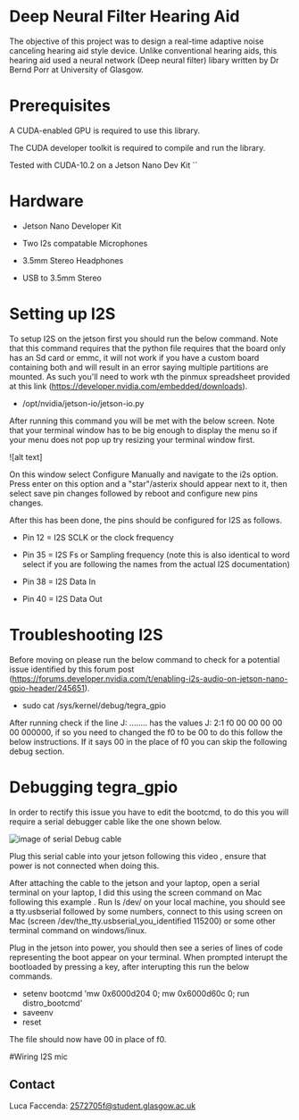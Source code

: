 # Deep Neural Filter Hearing Aid

 The objective of this project was to design a real-time adaptive noise canceling hearing aid style device. Unlike conventional hearing aids, this hearing aid used a neural network (Deep neural filter) libary written by Dr Bernd Porr at University of Glasgow. 
 
# Prerequisites

 A CUDA-enabled GPU is required to use this library.
 
 The CUDA developer toolkit is required to compile and run the library.

 Tested with CUDA-10.2 on a Jetson Nano Dev Kit
``
# Hardware 
- Jetson Nano Developer Kit

- Two I2s compatable Microphones

- 3.5mm Stereo Headphones

- USB to 3.5mm Stereo 

# Setting up I2S
To setup I2S on the jetson first you should run the below command. 
Note that this command requires that the python file requires that the board only has an Sd card or emmc, it will not work if you have a custom board containing both and will result in an error saying multiple partitions are mounted. As such you'll need to work wth the pinmux spreadsheet provided at this link (https://developer.nvidia.com/embedded/downloads).

- /opt/nvidia/jetson-io/jetson-io.py

After running this command you will be met with the below screen. Note that your terminal window has to be big enough to display the menu so if your menu does not pop up try resizing your terminal window first.

![alt text]

On this window select Configure Manually and navigate to the i2s option. Press enter on this option and a "star"/asterix should appear next to it, then select save pin changes followed by reboot and configure new pins changes.

After this has been done, the pins should be configured for I2S as follows.

- Pin 12 = I2S SCLK or the clock frequency
  
- Pin 35 = I2S Fs or Sampling frequency (note this is also identical to word select if you are following the names from the actual I2S documentation)
  
- Pin 38 = I2S Data In

- Pin 40 = I2S Data Out

# Troubleshooting I2S
Before moving on please run the below command to check for a potential issue identified by this forum post (https://forums.developer.nvidia.com/t/enabling-i2s-audio-on-jetson-nano-gpio-header/245651). 

  
- sudo cat /sys/kernel/debug/tegra_gpio

After running check if the line J: ........ has the values J: 2:1 f0 00 00 00 00 00 000000, if so you need to changed the f0 to be 00 to do this follow the below instructions. If it says 00 in the place of f0 you can skip the following debug section.

# Debugging tegra_gpio

In order to rectify this issue you have to edit the bootcmd, to do this you will require a serial debugger cable like the one shown below.

![image of serial Debug cable
](https://uk.pi-supply.com/cdn/shop/products/26849615c765531f0b2b74b598b70550_1200x901.jpg?v=1571708693)

Plug this serial cable into your jetson following this video [](https://jetsonhacks.com/2019/04/19/jetson-nano-serial-console/), ensure that power is not connected when doing this. 

After attaching the cable to the jetson and your laptop, open a serial terminal on your laptop, I did this using the screen command on Mac following this example [](https://forums.developer.nvidia.com/t/how-exactly-do-i-change-bootcmd-as-in-another-topic/298039). Run ls /dev/ on your local machine, you should see a tty.usbserial followed by some numbers, connect to this using screen on Mac (screen /dev/the_tty.usbserial_you_identified 115200) or some other terminal command on windows/linux. 

Plug in the jetson into power, you should then see a series of lines of code representing the boot appear on your terminal. When prompted interupt the bootloaded by pressing a key, after interupting this run the below commands.

- setenv bootcmd 'mw 0x6000d204 0; mw 0x6000d60c 0; run distro_bootcmd'
- saveenv
- reset

The file should now have 00 in place of f0.

#Wiring I2S mic




  
 

## Contact
Luca Faccenda: 2572705f@student.glasgow.ac.uk
